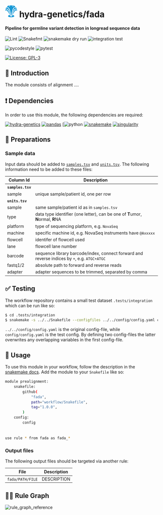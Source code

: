 # <img src="images/hydragenetics.png" width=40 /> hydra-genetics/fada

#### Pipeline for germline variant detection in longread sequence data

![Lint](https://github.com/hydra-genetics/fada/actions/workflows/lint.yaml/badge.svg?branch=develop)
![Snakefmt](https://github.com/hydra-genetics/fada/actions/workflows/snakefmt.yaml/badge.svg?branch=develop)
![snakemake dry run](https://github.com/hydra-genetics/fada/actions/workflows/snakemake-dry-run.yaml/badge.svg?branch=develop)
![integration test](https://github.com/hydra-genetics/fada/actions/workflows/integration.yaml/badge.svg?branch=develop)

![pycodestyle](https://github.com/hydra-genetics/fada/actions/workflows/pycodestyle.yaml/badge.svg?branch=develop)
![pytest](https://github.com/hydra-genetics/fada/actions/workflows/pytest.yaml/badge.svg?branch=develop)

[![License: GPL-3](https://img.shields.io/badge/License-GPL3-yellow.svg)](https://opensource.org/licenses/gpl-3.0.html)

## :speech_balloon: Introduction

The module consists of alignment  ....

## :heavy_exclamation_mark: Dependencies

In order to use this module, the following dependencies are required:

[![hydra-genetics](https://img.shields.io/badge/hydragenetics-v1.3.0-blue)](https://github.com/hydra-genetics/)
[![pandas](https://img.shields.io/badge/pandas-1.3.1-blue)](https://pandas.pydata.org/)
[![python](https://img.shields.io/badge/python-3.8-blue)
[![snakemake](https://img.shields.io/badge/snakemake-6.8.0-blue)](https://snakemake.readthedocs.io/en/stable/)
[![singularity](https://img.shields.io/badge/singularity-3.0.0-blue)](https://sylabs.io/docs/)

## :school_satchel: Preparations

### Sample data

Input data should be added to [`samples.tsv`](https://github.com/hydra-genetics/fada/blob/develop/config/samples.tsv)
and [`units.tsv`](https://github.com/hydra-genetics/fada/blob/develop/config/units.tsv).
The following information need to be added to these files:

| Column Id | Description |
| --- | --- |
| **`samples.tsv`** |
| sample | unique sample/patient id, one per row |
| **`units.tsv`** |
| sample | same sample/patient id as in `samples.tsv` |
| type | data type identifier (one letter), can be one of **T**umor, **N**ormal, **R**NA |
| platform | type of sequencing platform, e.g. `NovaSeq` |
| machine | specific machine id, e.g. NovaSeq instruments have `@Axxxxx` |
| flowcell | identifer of flowcell used |
| lane | flowcell lane number |
| barcode | sequence library barcode/index, connect forward and reverse indices by `+`, e.g. `ATGC+ATGC` |
| fastq1/2 | absolute path to forward and reverse reads |
| adapter | adapter sequences to be trimmed, separated by comma |

## :white_check_mark: Testing

The workflow repository contains a small test dataset `.tests/integration` which can be run like so:

```bash
$ cd .tests/integration
$ snakemake -s ../../Snakefile --configfiles ../../config/config.yaml config/config.yaml -j1 --use-singularity
```
`../../config/config.yaml` is the original config-file, while `config/config.yaml` is the test config. By defining two config-files the latter overwrites any overlapping variables in the first config-file.
## :rocket: Usage

To use this module in your workflow, follow the description in the
[snakemake docs](https://snakemake.readthedocs.io/en/stable/snakefiles/modularization.html#modules).
Add the module to your `Snakefile` like so:

```bash
module prealignment:
    snakefile:
        github(
            "fada",
            path="workflow/Snakefile",
            tag="1.0.0",
        )
    config:
        config


use rule * from fada as fada_*
```

### Output files

The following output files should be targeted via another rule:

| File | Description |
|---|---|
| `fada/PATH/FILE` | DESCRIPTION |

## :judge: Rule Graph
![rule_graph_reference](images/rulegraph.svg)